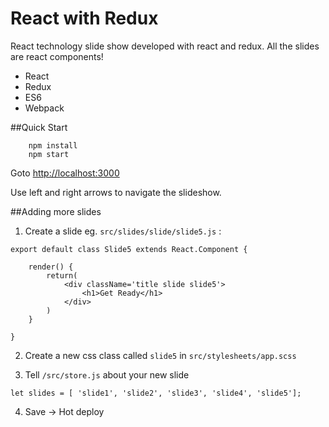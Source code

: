 # React with Redux
React technology slide show developed with react and redux.   All the slides are react components!

  * React
  * Redux
  * ES6
  * Webpack

##Quick Start

```
    npm install
    npm start
```

Goto [http://localhost:3000](http://localhost:3000)

Use left and right arrows to navigate the slideshow. 


##Adding more slides

1) Create a slide eg. `src/slides/slide/slide5.js` :
```
export default class Slide5 extends React.Component {

    render() {
        return(
            <div className='title slide slide5'>
                <h1>Get Ready</h1>
            </div>
        )
    }

}
```

2) Create a new css class called `slide5` in `src/stylesheets/app.scss`

3) Tell `/src/store.js` about your new slide
```
let slides = [ 'slide1', 'slide2', 'slide3', 'slide4', 'slide5'];
```

4) Save -> Hot deploy


